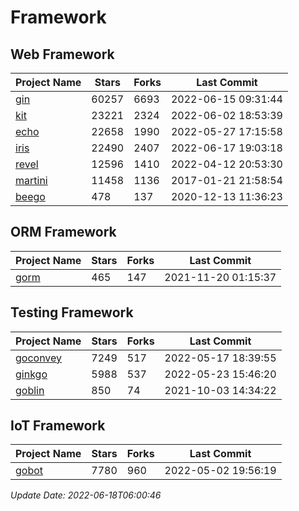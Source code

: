 # Framework

## Web Framework
| Project Name | Stars | Forks | Last Commit |
| ------------ | ----- | ----- | ----------- |
| [gin](https://github.com/gin-gonic/gin) | 60257 | 6693 | 2022-06-15 09:31:44 |
| [kit](https://github.com/go-kit/kit) | 23221 | 2324 | 2022-06-02 18:53:39 |
| [echo](https://github.com/labstack/echo) | 22658 | 1990 | 2022-05-27 17:15:58 |
| [iris](https://github.com/kataras/iris) | 22490 | 2407 | 2022-06-17 19:03:18 |
| [revel](https://github.com/revel/revel) | 12596 | 1410 | 2022-04-12 20:53:30 |
| [martini](https://github.com/go-martini/martini) | 11458 | 1136 | 2017-01-21 21:58:54 |
| [beego](https://github.com/astaxie/beego) | 478 | 137 | 2020-12-13 11:36:23 |

## ORM Framework
| Project Name | Stars | Forks | Last Commit |
| ------------ | ----- | ----- | ----------- |
| [gorm](https://github.com/jinzhu/gorm) | 465 | 147 | 2021-11-20 01:15:37 |

## Testing Framework
| Project Name | Stars | Forks | Last Commit |
| ------------ | ----- | ----- | ----------- |
| [goconvey](https://github.com/smartystreets/goconvey) | 7249 | 517 | 2022-05-17 18:39:55 |
| [ginkgo](https://github.com/onsi/ginkgo) | 5988 | 537 | 2022-05-23 15:46:20 |
| [goblin](https://github.com/franela/goblin) | 850 | 74 | 2021-10-03 14:34:22 |

## IoT Framework
| Project Name | Stars | Forks | Last Commit |
| ------------ | ----- | ----- | ----------- |
| [gobot](https://github.com/hybridgroup/gobot) | 7780 | 960 | 2022-05-02 19:56:19 |

*Update Date: 2022-06-18T06:00:46*